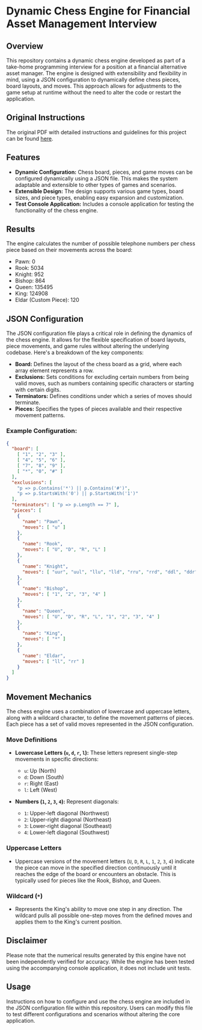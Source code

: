 # Dynamic Chess Engine for Financial Asset Management Interview

## Overview
This repository contains a dynamic chess engine developed as part of a take-home programming interview for a position at a financial alternative asset manager. The engine is designed with extensibility and flexibility in mind, using a JSON configuration to dynamically define chess pieces, board layouts, and moves. This approach allows for adjustments to the game setup at runtime without the need to alter the code or restart the application.

## Original Instructions
The original PDF with detailed instructions and guidelines for this project can be found [here](./Chess.pdf).

## Features
- **Dynamic Configuration:** Chess board, pieces, and game moves can be configured dynamically using a JSON file. This makes the system adaptable and extensible to other types of games and scenarios.
- **Extensible Design:** The design supports various game types, board sizes, and piece types, enabling easy expansion and customization.
- **Test Console Application:** Includes a console application for testing the functionality of the chess engine.

## Results
The engine calculates the number of possible telephone numbers per chess piece based on their movements across the board:
- Pawn: 0
- Rook: 5034
- Knight: 952
- Bishop: 864
- Queen: 135495
- King: 124908
- Eldar (Custom Piece): 120

## JSON Configuration
The JSON configuration file plays a critical role in defining the dynamics of the chess engine. It allows for the flexible specification of board layouts, piece movements, and game rules without altering the underlying codebase. Here's a breakdown of the key components:

- **Board:** Defines the layout of the chess board as a grid, where each array element represents a row.
- **Exclusions:** Sets conditions for excluding certain numbers from being valid moves, such as numbers containing specific characters or starting with certain digits.
- **Terminators:** Defines conditions under which a series of moves should terminate.
- **Pieces:** Specifies the types of pieces available and their respective movement patterns.

### Example Configuration:
```json
{
  "board": [
    [ "1", "2", "3" ],
    [ "4", "5", "6" ],
    [ "7", "8", "9" ],
    [ "*", "0", "#" ]
  ],
  "exclusions": [
    "p => p.Contains('*') || p.Contains('#')",
    "p => p.StartsWith('0') || p.StartsWith('1')"
  ],
  "terminators": [ "p => p.Length == 7" ],
  "pieces": [
    {
      "name": "Pawn",
      "moves": [ "u" ]
    },
    {
      "name": "Rook",
      "moves": [ "U", "D", "R", "L" ]
    },
    {
      "name": "Knight",
      "moves": [ "uur", "uul", "llu", "lld", "rru", "rrd", "ddl", "ddr" ]
    },
    {
      "name": "Bishop",
      "moves": [ "1", "2", "3", "4" ]
    },
    {
      "name": "Queen",
      "moves": [ "U", "D", "R", "L", "1", "2", "3", "4" ]
    },
    {
      "name": "King",
      "moves": [ "*" ]
    },
    {
      "name": "Eldar",
      "moves": [ "ll", "rr" ]
    }
  ]
}
```

## Movement Mechanics

The chess engine uses a combination of lowercase and uppercase letters, along with a wildcard character, to define the movement patterns of pieces. Each piece has a set of valid moves represented in the JSON configuration.

### Move Definitions
- **Lowercase Letters (`u`, `d`, `r`, `l`):** These letters represent single-step movements in specific directions:
  - `u`: Up (North)
  - `d`: Down (South)
  - `r`: Right (East)
  - `l`: Left (West)

- **Numbers (`1`, `2`, `3`, `4`):** Represent diagonals:
  - `1`: Upper-left diagonal (Northwest)
  - `2`: Upper-right diagonal (Northeast)
  - `3`: Lower-right diagonal (Southeast)
  - `4`: Lower-left diagonal (Southwest)

### Uppercase Letters
- Uppercase versions of the movement letters (`U`, `D`, `R`, `L`, `1`, `2`, `3`, `4`) indicate the piece can move in the specified direction continuously until it reaches the edge of the board or encounters an obstacle. This is typically used for pieces like the Rook, Bishop, and Queen.

### Wildcard (`*`)
- Represents the King's ability to move one step in any direction. The wildcard pulls all possible one-step moves from the defined moves and applies them to the King's current position.

## Disclaimer
Please note that the numerical results generated by this engine have not been independently verified for accuracy. While the engine has been tested using the accompanying console application, it does not include unit tests.

## Usage
Instructions on how to configure and use the chess engine are included in the JSON configuration file within this repository. Users can modify this file to test different configurations and scenarios without altering the core application.
